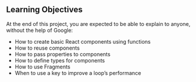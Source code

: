 ## Learning Objectives

At the end of this project, you are expected to be able to explain to anyone, without the help of Google:

- How to create basic React components using functions
- How to reuse components
- How to pass properties to components
- How to define types for components
- How to use Fragments
- When to use a key to improve a loop’s performance